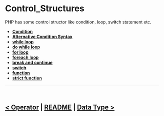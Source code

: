 # Control_Structures
PHP has some control structor like condition, loop, switch statement etc.

- **[Condition](./00.control_structure/00.condition.md)**
- **[Alternative Condition Syntax](./00.control_structure/01.aleternative_condition_syntax.md)**
- **[while loop](./00.control_structure/02.while_loop.md)**
- **[do while loop](./00.control_structure/03.do_while_loop.md)**
- **[for loop](./00.control_structure/04.for_loop.md)**
- **[foreach loop](./00.control_structure/05.foreach_loop.md)**
- **[break and continue](./00.control_structure/06.break_and_continue.md)**
- **[switch](./00.control_structure/07.switch.md)**
- **[function](./00.control_structure/08.function.md)**
- **[strict function](./00.control_structure/09.strict_function.md)**

<hr />
<br />

[< Operator](02.operator.md) | [README](./../README.md) | [Data Type >](04.data_type.md)
----
